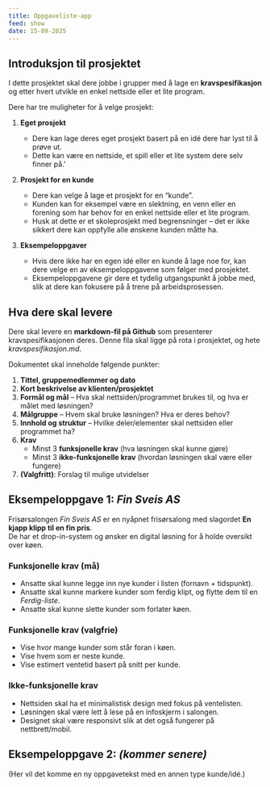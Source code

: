 ```yaml
---
title: Oppgaveliste-app
feed: show
date: 15-09-2025
---
```

## Introduksjon til prosjektet

I dette prosjektet skal dere jobbe i grupper med å lage en **kravspesifikasjon** og etter hvert utvikle en enkel nettside eller et lite program.

Dere har tre muligheter for å velge prosjekt:

1. **Eget prosjekt**
    
    - Dere kan lage deres eget prosjekt basert på en idé dere har lyst til å prøve ut.
    - Dette kan være en nettside, et spill eller et lite system dere selv finner på.'

2. **Prosjekt for en kunde**
    
    - Dere kan velge å lage et prosjekt for en “kunde”.
    - Kunden kan for eksempel være en slektning, en venn eller en forening som har behov for en enkel nettside eller et lite program.
    - Husk at dette er et skoleprosjekt med begrensninger – det er ikke sikkert dere kan oppfylle alle ønskene kunden måtte ha.

3. **Eksempeloppgaver**
    
    - Hvis dere ikke har en egen idé eller en kunde å lage noe for, kan dere velge en av eksempeloppgavene som følger med prosjektet.
    - Eksempeloppgavene gir dere et tydelig utgangspunkt å jobbe med, slik at dere kan fokusere på å trene på arbeidsprosessen.


## Hva dere skal levere

Dere skal levere en **markdown-fil på Github** som presenterer kravspesifikasjonen deres. Denne fila skal ligge på rota i prosjektet, og hete *kravspesifikasjon.md*.

Dokumentet skal inneholde følgende punkter:

1. **Tittel, gruppemedlemmer og dato**
2. **Kort beskrivelse av klienten/prosjektet**
3. **Formål og mål** – Hva skal nettsiden/programmet brukes til, og hva er målet med løsningen?
4. **Målgruppe** – Hvem skal bruke løsningen? Hva er deres behov?
5. **Innhold og struktur** – Hvilke deler/elementer skal nettsiden eller programmet ha?
6. **Krav**
    - Minst 3 **funksjonelle krav** (hva løsningen skal kunne gjøre)
    - Minst 3 **ikke-funksjonelle krav** (hvordan løsningen skal være eller fungere)
7. **(Valgfritt)**: Forslag til mulige utvidelser


## Eksempeloppgave 1: _Fin Sveis AS_

Frisørsalongen _Fin Sveis AS_ er en nyåpnet frisørsalong med slagordet **En kjapp klipp til en fin pris**.  
De har et drop-in-system og ønsker en digital løsning for å holde oversikt over køen.

### Funksjonelle krav (må)

- Ansatte skal kunne legge inn nye kunder i listen (fornavn + tidspunkt).
- Ansatte skal kunne markere kunder som ferdig klipt, og flytte dem til en _Ferdig-liste_.
- Ansatte skal kunne slette kunder som forlater køen.

### Funksjonelle krav (valgfrie)

- Vise hvor mange kunder som står foran i køen.
- Vise hvem som er neste kunde.
- Vise estimert ventetid basert på snitt per kunde.

### Ikke-funksjonelle krav

- Nettsiden skal ha et minimalistisk design med fokus på ventelisten.
- Løsningen skal være lett å lese på en infoskjerm i salongen.
- Designet skal være responsivt slik at det også fungerer på nettbrett/mobil.


## Eksempeloppgave 2: _(kommer senere)_

(Her vil det komme en ny oppgavetekst med en annen type kunde/idé.)

